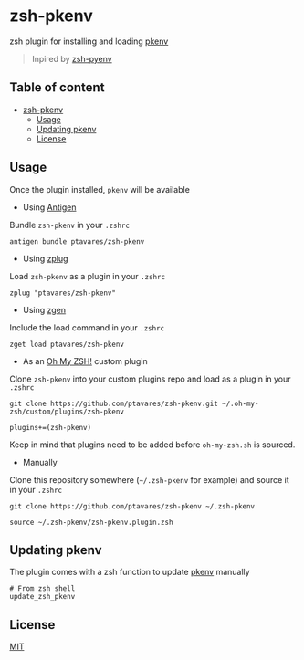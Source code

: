 # zsh-pkenv

zsh plugin for installing and loading [pkenv](https://github.com/iamhsa/pkenv.git)
>Inpired by [zsh-pyenv](https://github.com/mattberther/zsh-pyenv)

## Table of content

- [zsh-pkenv](#zsh-pkenv)
  - [Usage](#usage)
  - [Updating pkenv](#updating-pkenv)
  - [License](#license)

## Usage

Once the plugin installed, `pkenv` will be available

- Using [Antigen](https://github.com/zsh-users/antigen)

Bundle `zsh-pkenv` in your `.zshrc`

```shell
antigen bundle ptavares/zsh-pkenv
```

- Using [zplug](https://github.com/b4b4r07/zplug)

Load `zsh-pkenv` as a plugin in your `.zshrc`

```shell
zplug "ptavares/zsh-pkenv"
```

- Using [zgen](https://github.com/tarjoilija/zgen)

Include the load command in your `.zshrc`

```shell
zget load ptavares/zsh-pkenv
```

- As an [Oh My ZSH!](https://github.com/robbyrussell/oh-my-zsh) custom plugin

Clone `zsh-pkenv` into your custom plugins repo and load as a plugin in your `.zshrc`

```shell
git clone https://github.com/ptavares/zsh-pkenv.git ~/.oh-my-zsh/custom/plugins/zsh-pkenv
```

```shell
plugins+=(zsh-pkenv)
```

Keep in mind that plugins need to be added before `oh-my-zsh.sh` is sourced.

- Manually

Clone this repository somewhere (`~/.zsh-pkenv` for example) and source it in your `.zshrc`

```shell
git clone https://github.com/ptavares/zsh-pkenv ~/.zsh-pkenv
```

```shell
source ~/.zsh-pkenv/zsh-pkenv.plugin.zsh
```

## Updating pkenv

The plugin comes with a zsh function to update [pkenv](https://github.com/tfutils/pkenv.git) manually

```shell
# From zsh shell
update_zsh_pkenv
```

## License

[MIT](LICENCE)
